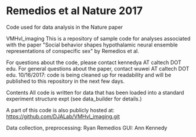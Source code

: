 # Remedios et al Nature 2017
Code used for data analysis in the Nature paper

VMHvl_imaging
This is a repository of sample code for analyses associated with the paper "Social behavior shapes hypothalamic neural ensemble representations of conspecific sex" by Remedios et al.

For questions about the code, please contact kennedya AT caltech DOT edu.
For general questions about the paper, contact wuwei AT caltech DOT edu.
10/16/2017: code is being cleaned up for readability and will be published to this repository in the next few days.

Contents
All code is written for data that has been loaded into a standard experiment structure expt (see data_builder for details.)

A part of this code is also publicly hosted at:
https://github.com/DJALab/VMHvl_imaging.git

Data collection, preprocessing: Ryan Remedios
GUI: Ann Kennedy
